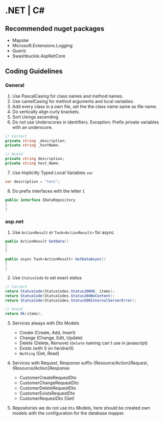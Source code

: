 # .NET | C#

## Recommended nuget packages

- Mapster
- Microsoft.Extensions.Logging
- Quartz
- Swashbuckle.AspNetCore

## Coding Guidelines

### General

1. Use PascalCasing for class names and method names.
2. Use camelCasing for method arguments and local variables.
3. Add every class in a own file, set the the class name same as file name.
4. Do vertically align curly brackets.
5. Sort Usings ascending.
6. Do not use Underscores in identifiers. Exception: Prefix private variables with an underscore.
```cs
// Correct
private string _description;
private string _hostName;

// Avoid
private string description;
private string host_Name;
```
7. Use Implicitly Typed Local Variables `var`
```cs
var description = "test";
```
8. Do prefix interfaces with the letter `I`
```cs
public interface IDataRepository
{
}
```
### asp.net

1. Use `ActionResult` or `Task<ActionResult>` for async
```cs
public ActionResult GetData()
{
}

public async Task<ActionResult> GetDataAsync()
{
}

```
2. Use `StatusCode` to set exact status
```cs
// Correct
return StatusCode(StatusCodes.Status200OK, items);
return StatusCode(StatusCodes.Status204NoContent);
return StatusCode(StatusCodes.Status500InternalServerError);

// Avoid
return Ok(items);
```

3. Services always with Dto Models
   - Create (Create, Add, Insert)
   - Change (Change, Edit, Update)
   - Delete (Delete, Remove) (`delete` naming can`t use in javascript)
   - Exists (with S on he/she/it)
   - `Nothing` (Get, Read)
   
4. Services with Request, Response suffix {Resource/Action}Request, {Resource/Action}Response
   - CustomerCreateRequestDto
   - CustomerChangeRequestDto
   - CustomerDeleteRequestDto
   - CustomerExistsRequestDto
   - CustomerRequestDto (Get)
6. Repositories we do not use `Dto` Models, here should be created own models with the configuration for the database mapper.
